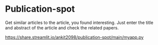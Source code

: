 # Publication-spot
Get similar articles to the article, you found interesting. Just enter the title and abstract of the article and check the related papers. 

https://share.streamlit.io/ankit2098/publication-spot/main/myapp.py
